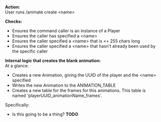 **Action:**  
User runs /animate create \<name>  

**Checks:**
* Ensures the command caller is an instance of a Player
* Ensures the caller has specified a \<name>
* Ensures the caller specified a \<name> that is <= 255 chars long
* Ensures the caller specified a \<name> that hasn't already been used by the specific caller

**Internal logic that creates the blank animation:**  
At a glance:
* Creates a new Animation, giving the UUID of the player and the \<name> specified
* Writes the new Animation to the ANIMATION_TABLE
* Creates a new table for the frames for this animations. This table is named 'playerUUID_animationName_frames'.

Specifically:
* Is this going to be a thing? **TODO**